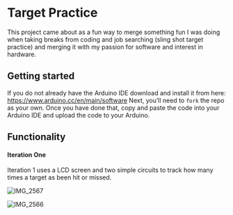 # Target Practice
This project came about as a fun way to merge something fun I was doing when taking breaks from coding and job searching (sling shot target practice) and merging it with my passion for software and interest in hardware.

## Getting started
If you do not already have the Arduino IDE download and install it from here: https://www.arduino.cc/en/main/software
Next, you’ll need to `fork` the repo as your own. Once you have done that, copy and paste the code into your Arduino IDE and upload the code to your Arduino.

## Functionality
#### Iteration One
Iteration 1 uses a LCD screen and two simple circuits to track how many times a target as been hit or missed.

![IMG_2567](https://user-images.githubusercontent.com/47466067/80937937-56d99e00-8d94-11ea-80c6-dffba23b1623.jpg)

![IMG_2566](https://user-images.githubusercontent.com/47466067/80937941-593bf800-8d94-11ea-9c6b-f306348e6f3d.jpg)
